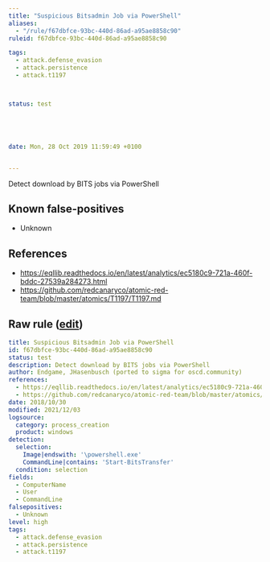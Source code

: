 ```yaml
---
title: "Suspicious Bitsadmin Job via PowerShell"
aliases:
  - "/rule/f67dbfce-93bc-440d-86ad-a95ae8858c90"
ruleid: f67dbfce-93bc-440d-86ad-a95ae8858c90

tags:
  - attack.defense_evasion
  - attack.persistence
  - attack.t1197



status: test





date: Mon, 28 Oct 2019 11:59:49 +0100


---
```


Detect download by BITS jobs via PowerShell

<!--more-->


## Known false-positives

* Unknown



## References

* https://eqllib.readthedocs.io/en/latest/analytics/ec5180c9-721a-460f-bddc-27539a284273.html
* https://github.com/redcanaryco/atomic-red-team/blob/master/atomics/T1197/T1197.md


## Raw rule ([edit](https://github.com/SigmaHQ/sigma/edit/master/rules/windows/process_creation/proc_creation_win_powershell_bitsjob.yml))
```yaml
title: Suspicious Bitsadmin Job via PowerShell
id: f67dbfce-93bc-440d-86ad-a95ae8858c90
status: test
description: Detect download by BITS jobs via PowerShell
author: Endgame, JHasenbusch (ported to sigma for oscd.community)
references:
  - https://eqllib.readthedocs.io/en/latest/analytics/ec5180c9-721a-460f-bddc-27539a284273.html
  - https://github.com/redcanaryco/atomic-red-team/blob/master/atomics/T1197/T1197.md
date: 2018/10/30
modified: 2021/12/03
logsource:
  category: process_creation
  product: windows
detection:
  selection:
    Image|endswith: '\powershell.exe'
    CommandLine|contains: 'Start-BitsTransfer'
  condition: selection
fields:
  - ComputerName
  - User
  - CommandLine
falsepositives:
  - Unknown
level: high
tags:
  - attack.defense_evasion
  - attack.persistence
  - attack.t1197

```
